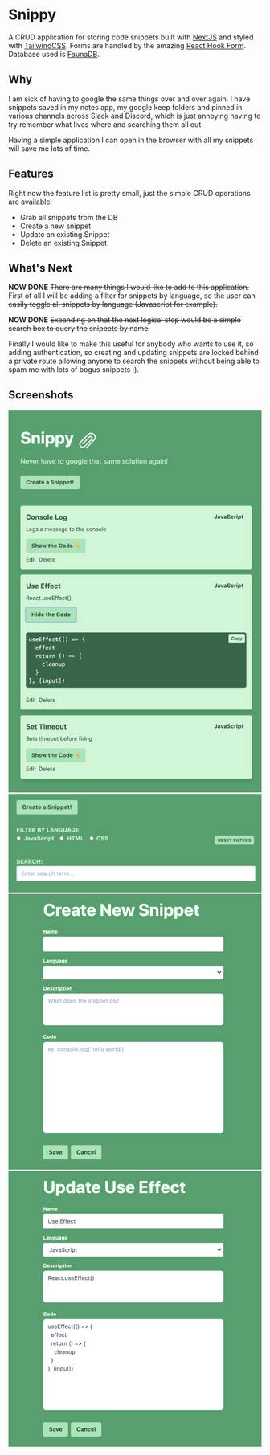 # Snippy

A CRUD application for storing code snippets built with [NextJS](https://nextjs.org/) and styled with [TailwindCSS](https://tailwindcss.com/). Forms are handled by the amazing [React Hook Form](https://react-hook-form.com/). Database used is [FaunaDB](https://fauna.com/).

## Why

I am sick of having to google the same things over and over again. I have snippets saved in my notes app, my google keep folders and pinned in various channels across Slack and Discord, which is just annoying having to try remember what lives where and searching them all out.

Having a simple application I can open in the browser with all my snippets will save me lots of time.

## Features

Right now the feature list is pretty small, just the simple CRUD operations are available:

- Grab all snippets from the DB
- Create a new snippet
- Update an existing Snippet
- Delete an existing Snippet

## What's Next

**NOW DONE**
<del>There are many things I would like to add to this application. First of all I will be adding a filter for snippets by language, so the user can easily toggle all snippets by language (Javascript for example).</del>

**NOW DONE**
<del>Expanding on that the next logical step would be a simple search box to query the snippets by name.</del>

Finally I would like to make this useful for anybody who wants to use it, so adding authentication, so creating and updating snippets are locked behind a private route allowing anyone to search the snippets without being able to spam me with lots of bogus snippets :).

## Screenshots

![main screen](./images/main.png)
![filters](./images/Search.png)
![auth screen](./images/new.png)
![auth screen](./images/edit.png)
